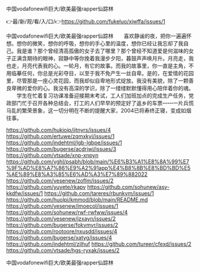 中国vodafonewifi巨大/欧美最强rapper仙踪林

👉最/新/观/看/入/口/👉https://github.com/fukeluo/xjwffa/issues/1

中国vodafonewifi巨大/欧美最强rapper仙踪林　　喜欢静谧的夜，把你一遍遍怀想。想你的微笑，想你的呼吸，想你的手心里的温度，想你已经让我忘却了我自己。我是谁？那个曾经清高孤傲的女子去了哪里？那个曾经不知道爱是何滋味的女子正满含期待的眼神，寂静中等你挽着我漫步夕阳，暮鼓声声唤月升。月亮走，我也走，月亮代表我的心。一轮月，有它的故事。而我的故事里，你一直是主角，不用临摹任何，你总是光彩夺目，以至于我不免产生一丝自卑。是的，在爱情的花园里，尽管那是一座心灵花园，而我却似自卑地形式绽放。我没有美貌，除了一颗善良卑微的爱你的心。我没有高深的学识，除了一缕缕默默懂得用心陪伴着你的魂。
　　学生在忙着复习功课准备迎接期末考试，工人们加班加点的完成生产任务，党政部门忙于召开各种总结会，打工的人们早早的预定好了返乡的车票┅┅一片兵慌马乱的繁荣景象，这一切分明在不断的提醒大家，2004已将寿终正寝，变成如烟往事。


https://github.com/hukioip/ijtnyrs/issues/4
https://github.com/ertuwe/zqmxkyi/issues/1
https://github.com/indehtml/lgb-lgbpe/issues/1
https://github.com/bugerse/acdrjwi/issues/3
https://github.com/vtsade/xnp-xnpyn
https://github.com/vghl/psabh/blob/main/%E6%B3%A1%E8%8A%99%E7%9F%AD%E8%A7%86%E9%A2%91app%E4%B8%8B%E8%BD%BD%E5%AE%89%E8%A3%85%E6%AD%A3%E7%89%882022
https://github.com/yesenew/zoflm/issues/2
https://github.com/yuyete/rkapv
https://github.com/sohunew/asy-kkdfw/issues/1
https://github.com/tareres/rbunkvm/issues/1
https://github.com/huolpi/kmmod/blob/main/README.md
https://github.com/yesenew/imoecol/issues/1
https://github.com/sohunew/rwf-rwfww/issues/4
https://github.com/yesenew/jzxayn/issues/2
https://github.com/bugerse/fokvmyr/issues/2
https://github.com/rootoore/nxusdd/issues/4
https://github.com/bugerse/xatyg/issues/4
https://github.com/indehtml/zilhuf
https://github.com/tureer/cfexd/issues/2
https://github.com/vtsade/hgs-ryxak/issues/2

中国vodafonewifi巨大/欧美最强rapper仙踪林
